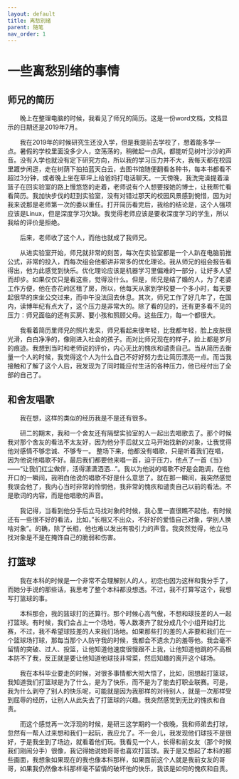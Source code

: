 ```yaml
---
layout: default
title: 离愁别绪
parent: 随笔
nav_order: 1
---
```


# 一些离愁别绪的事情

## 师兄的简历
&emsp;&emsp;晚上在整理电脑的时候，我看见了师兄的简历。这是一份word文档，文档显示的日期还是2019年7月。

&emsp;&emsp;我在2019年的时候研究生还没入学，但是我提前去学校了，想着能多学一点。暑假的学校里面没多少人，空荡荡的，稍微起一点风，都能听见树叶沙沙的声音。没有入学也就没有定下研究方向，所以我的学习压力并不大，我每天都在校园里踱步闲逛，走在树荫下拍拍蓝天白云，去图书馆随便翻看各种书，每本书都看不超过3分钟，或者晚上坐在草坪上给爸妈打电话聊天。一天傍晚，我洗完澡提着澡篮子在回实验室的路上慢悠悠的走着，老师说有个人想要报她的博士，让我帮忙看看简历。我加快步伐的赶到实验室，没有对错过那天的校园风景感到惋惜，因为对我来说那是老师第一次的委以重任。打开简历看完后，我给的结论是，这个人强项应该是Linux，但是深度学习欠缺。我觉得老师应该是要收深度学习的学生，所以我给的评价是拒绝。

&emsp;&emsp;后来，老师收了这个人，而他也就成了我师兄。

&emsp;&emsp;从进实验室开始，师兄就非常的刻苦，每次在实验室都是一个人趴在电脑前推公式，非常的投入，而每次组会他都讲非常多的优化理论。我从师兄的组会报告看得出，他为此感觉到快乐。优化理论应该是机器学习里偏难的一部分，让好多人望而却步。如果仅仅只是看这些，觉得没什么。但是，师兄是结了婚的人，为了老婆工作方便，他在杏花岭区租了房，所以，他每天从家到学校要一个多小时，每天要起很早的床坐公交过来，而中午没法回去休息。其次，师兄工作了好几年了，在国内，读博年纪有点大了，这个压力是非常大的。除了看的见的，还有更多看不见的压力：师兄面临的还有买房、要小孩和照顾父母。这些压力，每一个都很大。

&emsp;&emsp;我看着简历里师兄的照片发呆，师兄看起来很年轻，比我都年轻，脸上皮肤很光滑，白白净净的，像刚进入社会的孩子。而对比师兄现在的样子，脸上都是岁月的痕迹。我想到当时和老师说的评价，内心无比的愧疚和谴责自己。当从简历去衡量一个人的时候，我觉得这个人为什么自己不好好努力去让简历漂亮一点。而当我接触和了解了这个人后，我发现为了同时能应付生活的各种压力，他已经付出了全部的自己了。

## 和舍友唱歌
&emsp;&emsp;我在想，这样的类似的经历我是不是还有很多。

&emsp;&emsp;研二的期末，我和一个舍友还有隔壁实验室的人一起出去唱歌去了。那个时候我对那个舍友的看法不太友好，因为他分手后就又立马开始找新的对象，让我觉得他对感情不够忠诚、不够专一。
整场下来，他都没有唱歌，只是听着我们在唱，因为他说他唱歌不好。最后我们都要他来唱一首，迫于压力，他点了一首《当》——“让我们红尘做伴，活得潇潇洒洒…”。我以为他说的唱歌不好是会跑调，在他开口的一瞬间，我明白他说的唱歌不好是什么意思了。就在那一瞬间，我突然感觉我误会他了，我内心当时非常的怜悯他，我非常的愧疚和谴责自己以前的看法。不是歌词的内容，而是他唱歌的声音。

&emsp;&emsp;我记得，当看到他分手后立马找对象的时候，我心里一直很瞧不起他，有时候还有一些很不好的看法，比如，”长相又不出众，不好好的爱惜自己对象，学别人换啥对象”。的确，除了长相，他也难以发出有吸引力的声音。我突然觉得，他立马找对象是不是在掩饰自己的脆弱和伤害。

## 打篮球
&emsp;&emsp;我在本科的时候是一个非常不会理解别人的人，初恋也因为这样和我分手了，而她分手说的那些话，我思考了整个本科都没想透。不过，我不打算写这个，我想写打篮球的事。

&emsp;&emsp;本科那会，我的篮球打的还算行。那个时候心高气傲，不想和球技差的人一起打篮球。有时候，我们会占上一个场地，等人数凑齐了就分成几个小组开始打比赛，不过，我不希望球技差的人来我们场地。如果那些打的差的人非要和我们在一个篮球场打球，那每当那个人防守我的时候，我都会不遗余力的羞辱他。我会毫不留情的突破、过人、投篮，让他知道他速度很慢跟不上我，让他知道他跳的不高根本防不了我，反正就是要让他知道他球技非常菜，然后知趣的离开这个球场。

&emsp;&emsp;我在本科毕业要走的时候，对很多事情都大彻大悟了，比如，回想起打篮球，我知道我们打篮球是为了什么，是为了快乐，而不是为了能去打职业联赛。可是，我为什么剥夺了别人的快乐呢，可能就是因为我那样的对待别人，就是一次那样受到屈辱的经历，让别人从此失去了打篮球的兴趣。我突然感觉到无比的愧疚和自责。

&emsp;&emsp;而这个感觉再一次浮现的时候，是研三这学期的一个夜晚，我和师弟去打球，忽然有一帮人过来想和我们一起玩，我应允了。不一会儿，我发现他们球技不是很好，于是我坐到了场边，就看着他们玩。我看见一个人，长得和前女友（那个时候我们刚闹分手）很像，我记得她说她哥哥也喜欢打篮球。我于是又想起了本科的那些画面，我想象如果现在的我也像本科那样，如果面前这个人就是我前女友的哥哥，如果我仍然像本科那样毫不留情的破坏他的快乐，我该是如何的愧疚和自责。
